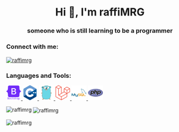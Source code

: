   <h1 align="center">Hi 👋, I'm raffiMRG</h1>
<h3 align="center">someone who is still learning to be a programmer</h3>

<!--- <p align="left"> <a href="https://github.com/raffiMRG"><img src="https://github-profile-trophy.vercel.app/?username=raffimrg" alt="raffimrg" /></a> </p> --->

<h3 align="left">Connect with me:</h3>
<p align="left">
<a href="https://linkedin.com/in/raffimrg" target="blank"><img align="center" src="https://raw.githubusercontent.com/rahuldkjain/github-profile-readme-generator/master/src/images/icons/Social/linked-in-alt.svg" alt="raffimrg" height="30" width="40" /></a>
</p>

<h3 align="left">Languages and Tools:</h3>
<p align="left"> 
  <a href="https://getbootstrap.com" target="_blank" rel="noreferrer"> 
    <img src="https://raw.githubusercontent.com/devicons/devicon/master/icons/bootstrap/bootstrap-plain-wordmark.svg" alt="bootstrap" width="40" height="40"/> 
  </a> 
  <a href="https://www.w3schools.com/cpp/" target="_blank" rel="noreferrer"> 
    <img src="https://raw.githubusercontent.com/devicons/devicon/master/icons/cplusplus/cplusplus-original.svg" alt="cplusplus" width="40" height="40"/> 
  </a> 
  <a href="https://golang.org" target="_blank" rel="noreferrer"> 
    <img src="https://raw.githubusercontent.com/devicons/devicon/master/icons/go/go-original.svg" alt="go" width="40" height="40"/> 
  </a> 
  <a href="https://laravel.com/" target="_blank" rel="noreferrer"> 
    <img src="https://raw.githubusercontent.com/devicons/devicon/master/icons/laravel/laravel-original.svg" alt="laravel" width="40" height="40"/> 
  </a> 
  <a href="https://www.mysql.com/" target="_blank" rel="noreferrer"> 
    <img src="https://raw.githubusercontent.com/devicons/devicon/master/icons/mysql/mysql-original-wordmark.svg" alt="mysql" width="40" height="40"/> 
  </a> 
  <a href="https://www.php.net" target="_blank" rel="noreferrer"> 
    <img src="https://raw.githubusercontent.com/devicons/devicon/master/icons/php/php-original.svg" alt="php" width="40" height="40"/> 
  </a> 
</p>

<p><img align="left" src="https://github-readme-stats.vercel.app/api/top-langs?username=raffimrg&show_icons=true&locale=en&layout=compact&theme=dark" alt="raffimrg" /></p>

<p>&nbsp;<img align="center" src="https://github-readme-stats.vercel.app/api?username=raffimrg&show_icons=true&locale=en&theme=dark" alt="raffimrg" /></p>

<p><img align="center" src="https://github-readme-streak-stats.herokuapp.com/?user=raffimrg&theme=dark" alt="raffimrg" /></p>
